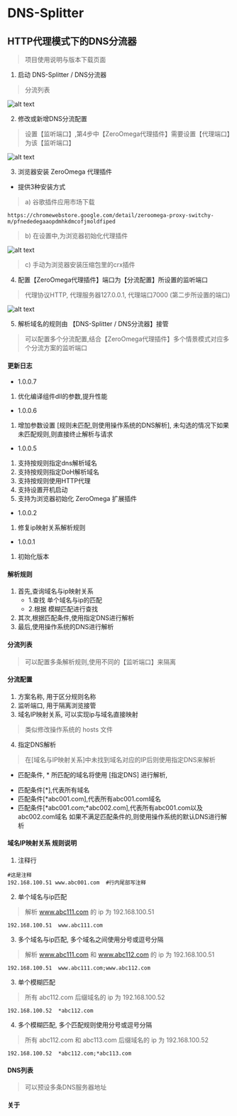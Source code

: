# DNS-Splitter 
## HTTP代理模式下的DNS分流器
> 项目使用说明与版本下载页面

1. 启动 DNS-Splitter / DNS分流器
> 分流列表

![alt text](https://github.com/mycoco/DNS-Splitter/blob/main/images/AImage_0002.png)

2. 修改或新增DNS分流配置
> 设置【监听端口】,第4步中【ZeroOmega代理插件】需要设置【代理端口】为该【监听端口】

![alt text](https://github.com/mycoco/DNS-Splitter/blob/main/images/AImage_0003.png)

3. 浏览器安装 ZeroOmega 代理插件
* 提供3种安装方式

> a) 谷歌插件应用市场下载
```
https://chromewebstore.google.com/detail/zeroomega-proxy-switchy-m/pfnededegaaopdmhkdmcofjmoldfiped
```

> b) 在设置中,为浏览器初始化代理插件

![alt text](https://github.com/mycoco/DNS-Splitter/blob/main/images/AImage_0000.png)

> c) 手动为浏览器安装压缩包里的crx插件

4. 配置【ZeroOmega代理插件】端口为【分流配置】所设置的监听端口
> 代理协议HTTP, 代理服务器127.0.0.1, 代理端口7000 (第二步所设置的端口)

![alt text](https://github.com/mycoco/DNS-Splitter/blob/main/images/AImage_0001.png)

5. 解析域名的规则由 【DNS-Splitter / DNS分流器】接管
> 可以配置多个分流配置,结合【ZeroOmega代理插件】多个情景模式对应多个分流方案的监听端口

#### 更新日志
- 1.0.0.7
1. 优化编译组件dll的参数,提升性能

- 1.0.0.6 
1. 增加参数设置 [规则未匹配,则使用操作系统的DNS解析], 未勾选的情况下如果未匹配规则,则直接终止解析与请求

- 1.0.0.5
1. 支持按规则指定dns解析域名
2. 支持按规则指定DoH解析域名
3. 支持按规则使用HTTP代理
4. 支持设置开机启动
5. 支持为浏览器初始化 ZeroOmega 扩展插件

- 1.0.0.2
1. 修复ip映射关系解析规则

- 1.0.0.1
1. 初始化版本


#### 解析规则
1. 首先,查询域名与ip映射关系
    - 1.查找 单个域名与ip的匹配
    - 2.根据 模糊匹配进行查找
2. 其次,根据匹配条件,使用指定DNS进行解析
3. 最后,使用操作系统的DNS进行解析


#### 分流列表
> 可以配置多条解析规则,使用不同的【监听端口】来隔离

#### 分流配置
1. 方案名称, 用于区分规则名称
2. 监听端口, 用于隔离浏览接管
3. 域名IP映射关系, 可以实现ip与域名直接映射 
> 类似修改操作系统的 hosts 文件
4. 指定DNS解析
> 在[域名与IP映射关系]中未找到域名对应的IP后则使用指定DNS来解析
* 匹配条件, * 所匹配的域名将使用 [指定DNS] 进行解析,
- 匹配条件[*],代表所有域名
- 匹配条件[*abc001.com],代表所有abc001.com域名
- 匹配条件[*abc001.com;*abc002.com],代表所有abc001.com以及abc002.com域名
如果不满足匹配条件的,则使用操作系统的默认DNS进行解析


#### 域名IP映射关系 规则说明 

1. 注释行
```
#这是注释
192.168.100.51 www.abc001.com  #行内尾部写注释
```

2. 单个域名与ip匹配
> 解析 www.abc111.com 的 ip 为 192.168.100.51
```
192.168.100.51  www.abc111.com
```

3. 多个域名与ip匹配, 多个域名之间使用分号或逗号分隔
> 解析 www.abc111.com 和 www.abc112.com 的 ip 为 192.168.100.51
```
192.168.100.51  www.abc111.com;www.abc112.com
```

3. 单个模糊匹配
> 所有 abc112.com 后缀域名的 ip 为 192.168.100.52
```
192.168.100.52  *abc112.com
```

4. 多个模糊匹配, 多个匹配规则使用分号或逗号分隔
> 所有 abc112.com 和 abc113.com 后缀域名的 ip 为 192.168.100.52
```
192.168.100.52  *abc112.com;*abc113.com
```

#### DNS列表
> 可以预设多条DNS服务器地址

#### 关于



